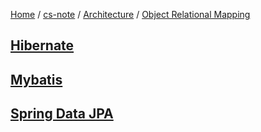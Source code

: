 [Home](https://mengxianbin.github.io) /
[cs-note](https://mengxianbin.github.io/cs-note/content) /
[Architecture](https://mengxianbin.github.io/cs-note/content/Architecture) /
[Object Relational Mapping](https://mengxianbin.github.io/cs-note/content/Architecture/Object%20Relational%20Mapping)

## [Hibernate](https://mengxianbin.github.io/cs-note/content/Architecture/Object%20Relational%20Mapping/Hibernate/)

## [Mybatis](https://mengxianbin.github.io/cs-note/content/Architecture/Object%20Relational%20Mapping/Mybatis/)

## [Spring Data JPA](https://mengxianbin.github.io/cs-note/content/Architecture/Object%20Relational%20Mapping/Spring%20Data%20JPA/)
